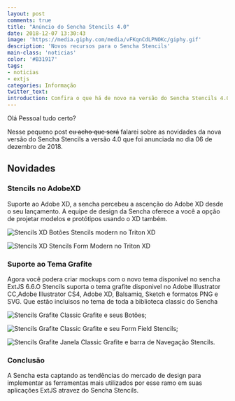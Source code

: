 ```yaml
---
layout: post
comments: true
title: "Anúncio do Sencha Stencils 4.0"
date: 2018-12-07 13:30:43
image: 'https://media.giphy.com/media/vFKqnCdLPNOKc/giphy.gif'
description: 'Novos recursos para o Sencha Stencils'
main-class: 'noticias'
color: '#B31917'
tags:
- noticias
- extjs
categories: Informação
twitter_text:
introduction: Confira o que há de novo na versão do Sencha Stencils 4.0
---
```


Olá Pessoal tudo certo?

Nesse pequeno post <strike>eu acho que será</strike> falarei sobre as novidades da nova versão do Sencha Stencils a versão 4.0 que foi anunciada no dia 06 de dezembro de 2018.

## Novidades

### Stencils no AdobeXD
Suporte ao Adobe XD, a sencha percebeu a ascenção do Adobe XD desde o seu lançamento. A equipe de design da Sencha oferece a você a opção de projetar modelos e protótipos usando o XD também.

![Stencils XD](https://www.sencha.com/wp-content/uploads/2018/12/image3-1024x590.png)
Botões Stencils modern no Triton XD

![Stencils XD](https://www.sencha.com/wp-content/uploads/2018/12/image6-1024x591.png)
Stencils Form Modern no Triton XD

### Suporte ao Tema Grafite

Agora você podera criar mockups com o novo tema disponivel no sencha ExtJS 6.6.O Stencils suporta o tema grafite disponivel no Adobe Illustrator CC,Adobe Illustrator CS4, Adobe XD, Balsamiq, Sketch e formatos PNG e SVG. Que estão incluisos no tema de toda a biblioteca classic do Sencha

![Stencils Grafite](https://www.sencha.com/wp-content/uploads/2018/12/image7.png)
Classic Grafite e seus Botões;

![Stencils Grafite](https://www.sencha.com/wp-content/uploads/2018/12/stencils-graphite-form-field.png)
Classic Grafite e seu Form Field Stencils;

![Stencils Grafite](https://www.sencha.com/wp-content/uploads/2018/12/stencils-graphite-windows-nav.png)
Janela Classic Grafite e barra de Navegação Stencils.

### Conclusão 

A Sencha esta captando as tendências do mercado de design para implementar as ferramentas mais utilizados por esse ramo em suas aplicações ExtJS atravez do Sencha Stencils.


